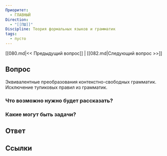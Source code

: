 ```yaml
---
Приоритет:
  - ГЛАВНЫЙ
Direction:
  - "[[ПШ]]" 
Discipline: Теория формальных языков и грамматик 
tags:
  - пусто
---
```

[[080.md|<< Предыдущий вопрос]] | [[082.md|Следующий вопрос >>]]
## Вопрос

Эквивалентные преобразования контекстно-свободных грамматик. Исключение тупиковых правил из грамматик.

### Что возможно нужно будет рассказать?

### Какие могут быть задачи?

## Ответ

## Ссылки

